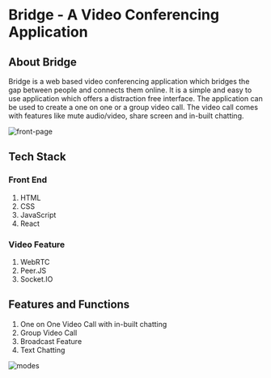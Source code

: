 # Bridge - A Video Conferencing Application

## About Bridge
Bridge is a web based video conferencing application which bridges the gap between people and connects them online. It is a simple and easy to use application which offers a distraction free interface. The application can be used to create a one on one or a group video call. The video call comes with features like mute audio/video, share screen and in-built chatting.

![front-page](https://user-images.githubusercontent.com/51206050/125434973-694b8c61-8fc2-44f7-b319-886a6831fdda.png)

## Tech Stack

### Front End
1. HTML
2. CSS
3. JavaScript
4. React

### Video Feature
1. WebRTC
2. Peer.JS
3. Socket.IO

## Features and Functions
1. One on One Video Call with in-built chatting
2. Group Video Call
3. Broadcast Feature
4. Text Chatting

![modes](https://user-images.githubusercontent.com/51206050/125435574-63a2507d-f41b-4c68-9a23-343f5b31dd7c.png)



